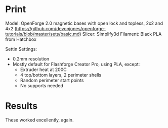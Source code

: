 # Print

Model: OpenForge 2.0 magnetic bases with open lock and topless, 2x2 and 4x2 (https://github.com/devonjones/openforge-tutorials/blob/master/sets/basic.md)
Slicer: Simplify3d
Filament: Black PLA from Hatchbox

Settin
Settings:
- 0.2mm resolution
- Mostly default for Flashforge Creator Pro, using PLA, except:
    - Extruder heat at 200C
    - 4 top/bottom layers, 2 perimeter shells
    - Random perimeter start points
    - No supports needed

# Results

These worked excellently, again.
